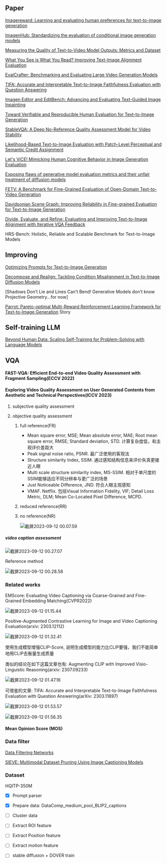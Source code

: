 ## Paper

[Imagereward: Learning and evaluating human preferences for text-to-image generation](https://arxiv.org/abs/2304.05977)

[ImagenHub: Standardizing the evaluation of conditional image generation models](https://arxiv.org/abs/2310.01596)

[Measuring the Quality of Text-to-Video Model Outputs: Metrics and Dataset](https://arxiv.org/abs/2309.08009)

[What You See is What You Read? Improving Text-Image Alignment Evaluation](https://arxiv.org/abs/2305.10400)

[EvalCrafter: Benchmarking and Evaluating Large Video Generation Models](https://arxiv.org/abs/2310.11440)

[TIFA: Accurate and Interpretable Text-to-Image Faithfulness Evaluation with Question Answering](https://arxiv.org/abs/2303.11897)

[Imagen Editor and EditBench: Advancing and Evaluating Text-Guided Image Inpainting](https://arxiv.org/abs/2212.06909)

[Toward Verifiable and Reproducible Human Evaluation for Text-to-Image Generation](https://arxiv.org/abs/2304.01816)

[StableVQA: A Deep No-Reference Quality Assessment Model for Video Stability](https://arxiv.org/abs/2308.04904v2)

[Likelihood-Based Text-to-Image Evaluation with Patch-Level Perceptual and Semantic Credit Assignment](https://arxiv.org/abs/2308.08525)

[Let's ViCE! Mimicking Human Cognitive Behavior in Image Generation Evaluation](https://arxiv.org/abs/2307.09416v2)

[Exposing flaws of generative model evaluation metrics and their unfair treatment of diffusion models](https://arxiv.org/abs/2306.04675)

[FETV: A Benchmark for Fine-Grained Evaluation of Open-Domain Text-to-Video Generation](https://arxiv.org/abs/2311.01813)

[Davidsonian Scene Graph: Improving Reliability in Fine-grained Evaluation for Text-to-Image Generation](https://arxiv.org/abs/2310.18235)

[Divide, Evaluate, and Refine: Evaluating and Improving Text-to-Image Alignment with Iterative VQA Feedback](https://arxiv.org/abs/2307.04749)

HRS-Bench: Holistic, Reliable and Scalable Benchmark for Text-to-Image Models



## Improving

[Optimizing Prompts for Text-to-Image Generation](https://arxiv.org/abs/2212.09611)

[Decompose and Realign: Tackling Condition Misalignment in Text-to-Image Diffusion Models](https://arxiv.org/abs/2306.14408)

[Shadows Don’t Lie and Lines Can’t Bend! Generative Models don’t know Projective Geometry...for now]

[Parrot: Pareto-optimal Multi-Reward Reinforcement Learning Framework for Text-to-Image Generation](https://arxiv.org/abs/2401.05675) Story

## Self-training LLM

[Beyond Human Data: Scaling Self-Training for Problem-Solving with Language Models](https://arxiv.org/abs/2312.06585)



## VQA

#### FAST-VQA: Efficient End-to-end Video Quality Assessment with Fragment Sampling(ECCV 2022)

#### Exploring Video Quality Assessment on User Generated Contents from Aesthetic and Technical Perspectives(ICCV 2023)



1. subjective quality assessment

2. objective quality assessment
   1. full reference(FR)
      * Mean square error, MSE; Mean absolute error, MAE; Root mean square error, RMSE; Standard deviation, STD. 计算复杂度低，和主观评价差距大
      * Peak signal noise ratio, PSNR. 最广泛使用的客观法
      * Structure similarity Index, SSIM. 通过感知结构信息来评价失真更接近人眼
      * Multi scale structure similarity index, MS-SSIM. 相对于单尺度的SSIM能够适应不同分辨率与更广泛的场景
      * Just Noticeable Difference, JND. 符合人眼主观感知
      * VMAF. Netflix. 包括Visual Information Fidelity, VIF; Detail Loss Metric, DLM; Mean Co-Located Pixel Difference, MCPD.
   
   2. reduced reference(RR)
   
   3. no reference(NR)
   
      ![截屏2023-09-12 00.07.59](./VQA.assets/2023-09-12%2000.07.59.png)





##### video caption assessment

![截屏2023-09-12 00.27.07](./VQA.assets/2023-09-12%2000.27.07.png)



Reference method

![截屏2023-09-12 00.28.58](./VQA.assets/2023-09-12%2000.28.58.png)



### Related works

EMScore: Evaluating Video Captioning via Coarse-Grained and Fine-Grained Embedding Matching(CVPR2022)



![截屏2023-09-12 01.15.44](./VQA.assets/2023-09-12%2001.15.44.png)



Positive-Augmented Contrastive Learning for Image and Video Captioning Evaluation(arxiv: 2303.12112)

![截屏2023-09-12 01.32.41](./VQA.assets/2023-09-12%2001.32.41.png)

使用生成模型增强CLIP-Score, 说明生成模型的能力比CLIP要强，我们不能简单地用CLIP去衡量生成质量

类似的结论在如下这篇文章也有: Augmenting CLIP with Improved Visio-Linguistic Reasoning(arxiv: 2307.09233)

![截屏2023-09-12 01.47.16](./VQA.assets/2023-09-12%2001.47.16.png)



可借鉴的文章: TIFA: Accurate and Interpretable Text-to-Image Faithfulness Evaluation with Question Answering(arXiv: 2303.11897)

![截屏2023-09-12 01.53.57](./VQA.assets/2023-09-12%2001.53.57.png)

![截屏2023-09-12 01.56.35](./VQA.assets/2023-09-12%2001.56.35.png)

#### Mean Opinion Score (MOS)

### Data filter

[Data Filtering Networks](https://arxiv.org/abs/2309.17425)

[SIEVE: Multimodal Dataset Pruning Using Image Captioning Models](https://arxiv.org/abs/2310.02110)



### Dataset

HQITP-350M



- [x] Prompt parser
- [x] Prepare data: DataComp_medium_pool_BLIP2_captions
- [ ] Cluster data
- [ ] Extract ROI feature
- [ ] Extract Position feature
- [ ] Extract motion feature



- [ ] stable diffusion + DOVER train

